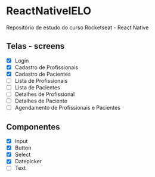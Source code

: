 # ReactNativeIELO
Repositório de estudo do curso Rocketseat - React Native

## Telas - screens
 - [X] Login
 - [X] Cadastro de Profissionais
 - [X] Cadastro de Pacientes
 - [ ] Lista de Profissionais
 - [ ] Lista de Pacientes
 - [ ] Detalhes de Profissional
 - [ ] Detalhes de Paciente
 - [ ] Agendamento de Profissionais e Pacientes

## Componentes
 - [X] Input
 - [X] Button
 - [X] Select
 - [X] Datepicker
 - [ ] Text